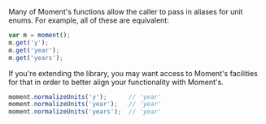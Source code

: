 Many of Moment's functions allow the caller to pass in aliases for unit enums. For example, all of these are equivalent:

```javascript
var m = moment();
m.get('y');
m.get('year');
m.get('years');
```

If you're extending the library, you may want access to Moment's facilities for that in order to better align your functionality with Moment's.

```javascript
moment.normalizeUnits('y');      // 'year'
moment.normalizeUnits('year');   // 'year'
moment.normalizeUnits('years');  // 'year'
```
